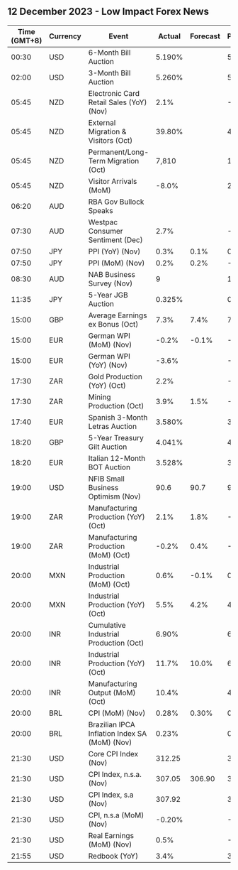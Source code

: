 ## 12 December 2023 - Low Impact Forex News

| Time (GMT+8) | Currency | Event | Actual | Forecast | Previous |
|------|----------|-------|--------|----------|----------|
| 00:30 | USD | 6-Month Bill Auction | 5.190% |  | 5.190% |
| 02:00 | USD | 3-Month Bill Auction | 5.260% |  | 5.250% |
| 05:45 | NZD | Electronic Card Retail Sales (YoY) (Nov) | 2.1% |  | -2.0% |
| 05:45 | NZD | External Migration & Visitors (Oct) | 39.80% |  | 48.70% |
| 05:45 | NZD | Permanent/Long-Term Migration (Oct) | 7,810 |  | 10,010 |
| 05:45 | NZD | Visitor Arrivals (MoM) | -8.0% |  | 2.3% |
| 06:20 | AUD | RBA Gov Bullock Speaks |  |  |  |
| 07:30 | AUD | Westpac Consumer Sentiment (Dec) | 2.7% |  | -2.6% |
| 07:50 | JPY | PPI (YoY) (Nov) | 0.3% | 0.1% | 0.9% |
| 07:50 | JPY | PPI (MoM) (Nov) | 0.2% | 0.2% | -0.3% |
| 08:30 | AUD | NAB Business Survey (Nov) | 9 |  | 13 |
| 11:35 | JPY | 5-Year JGB Auction | 0.325% |  | 0.418% |
| 15:00 | GBP | Average Earnings ex Bonus (Oct) | 7.3% | 7.4% | 7.8% |
| 15:00 | EUR | German WPI (MoM) (Nov) | -0.2% | -0.1% | -0.7% |
| 15:00 | EUR | German WPI (YoY) (Nov) | -3.6% |  | -4.2% |
| 17:30 | ZAR | Gold Production (YoY) (Oct) | 2.2% |  | -0.2% |
| 17:30 | ZAR | Mining Production (Oct) | 3.9% | 1.5% | -1.9% |
| 17:40 | EUR | Spanish 3-Month Letras Auction | 3.580% |  | 3.552% |
| 18:20 | GBP | 5-Year Treasury Gilt Auction | 4.041% |  | 4.474% |
| 18:20 | EUR | Italian 12-Month BOT Auction | 3.528% |  | 3.860% |
| 19:00 | USD | NFIB Small Business Optimism (Nov) | 90.6 | 90.7 | 90.7 |
| 19:00 | ZAR | Manufacturing Production (YoY) (Oct) | 2.1% | 1.8% | -4.1% |
| 19:00 | ZAR | Manufacturing Production (MoM) (Oct) | -0.2% | 0.4% | -0.8% |
| 20:00 | MXN | Industrial Production (MoM) (Oct) | 0.6% | -0.1% | 0.2% |
| 20:00 | MXN | Industrial Production (YoY) (Oct) | 5.5% | 4.2% | 4.0% |
| 20:00 | INR | Cumulative Industrial Production (Oct) | 6.90% |  | 6.00% |
| 20:00 | INR | Industrial Production (YoY) (Oct) | 11.7% | 10.0% | 6.2% |
| 20:00 | INR | Manufacturing Output (MoM) (Oct) | 10.4% |  | 4.9% |
| 20:00 | BRL | CPI (MoM) (Nov) | 0.28% | 0.30% | 0.24% |
| 20:00 | BRL | Brazilian IPCA Inflation Index SA (MoM) (Nov) | 0.23% |  | 0.23% |
| 21:30 | USD | Core CPI Index (Nov) | 312.25 |  | 311.37 |
| 21:30 | USD | CPI Index, n.s.a. (Nov) | 307.05 | 306.90 | 307.67 |
| 21:30 | USD | CPI Index, s.a (Nov) | 307.92 |  | 307.62 |
| 21:30 | USD | CPI, n.s.a (MoM) (Nov) | -0.20% |  | -0.04% |
| 21:30 | USD | Real Earnings (MoM) (Nov) | 0.5% |  | -0.1% |
| 21:55 | USD | Redbook (YoY) | 3.4% |  | 3.0% |
